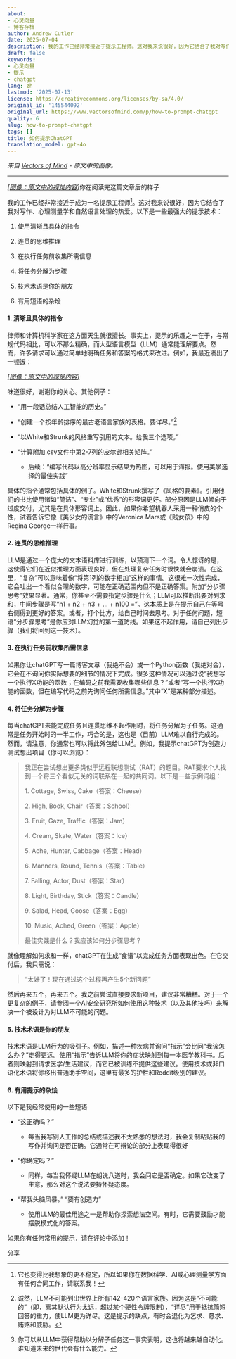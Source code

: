 ```yaml
---
about:
- 心灵向量
- 博客存档
author: Andrew Cutler
date: 2025-07-04
description: 我的工作已经非常接近于提示工程师。这对我来说很好，因为它结合了我对写作、心理测量和自然语言处理的热爱。以下是一些最强大的提示技术：
draft: false
keywords:
- 心灵向量
- 提示
- chatgpt
lang: zh
lastmod: '2025-07-13'
license: https://creativecommons.org/licenses/by-sa/4.0/
original_id: '145544092'
original_url: https://www.vectorsofmind.com/p/how-to-prompt-chatgpt
quality: 6
slug: how-to-prompt-chatgpt
tags: []
title: 如何提示ChatGPT
translation_model: gpt-4o
---
```


*来自 [Vectors of Mind](https://www.vectorsofmind.com/p/how-to-prompt-chatgpt) - 原文中的图像。*

---

[*[图像：原文中的视觉内容]*](https://substackcdn.com/image/fetch/$s_!EpIx!,f_auto,q_auto:good,fl_progressive:steep/https%3A%2F%2Fsubstack-post-media.s3.amazonaws.com%2Fpublic%2Fimages%2F719d87af-7c69-45fd-8c84-595b16af3dae_1024x1024.webp)你在阅读完这篇文章后的样子

我的工作已经非常接近于成为一名提示工程师[^1]。这对我来说很好，因为它结合了我对写作、心理测量学和自然语言处理的热爱。以下是一些最强大的提示技术：

1. 使用清晰且具体的指令

2. 连贯的思维推理

3. 在执行任务前收集所需信息

4. 将任务分解为步骤

5. 技术术语是你的朋友

6. 有用短语的杂烩

#### **1\. 清晰且具体的指令**

律师和计算机科学家在这方面天生就很擅长。事实上，提示的乐趣之一在于，与常规代码相比，可以不那么精确，而大型语言模型（LLM）通常能理解要点。然而，许多请求可以通过简单地明确任务和答案的格式来改进。例如，我最近凑出了一顿饭：

[*[图像：原文中的视觉内容]*](https://substackcdn.com/image/fetch/$s_!dVwU!,f_auto,q_auto:good,fl_progressive:steep/https%3A%2F%2Fsubstack-post-media.s3.amazonaws.com%2Fpublic%2Fimages%2F216d83a0-b1be-4f15-877a-bfbb9842c0ed_1284x1253.jpeg)

味道很好，谢谢你的关心。其他例子：

* “用一段话总结人工智能的历史。”

* “创建一个按年龄排序的最古老语言家族的表格。要详尽。”[^2]

* “以White和Strunk的风格重写引用的文本。给我三个选项。”

* “计算附加.csv文件中第2-7列的皮尔逊相关矩阵。”

  * 后续：“编写代码以高分辨率显示结果为热图，可以用于海报。使用美学选择的最佳实践”

具体的指令通常包括具体的例子。White和Strunk撰写了《风格的要素》。引用他们的书比使用诸如“简洁”、“专业”或“优秀”的形容词更好。部分原因是LLM倾向于过度交付，尤其是在具体形容词上。因此，如果你希望机器人采用一种俏皮的个性，试着告诉它像《美少女的谎言》中的Veronica Mars或《贱女孩》中的Regina George一样行事。

#### **2\. 连贯的思维推理**

LLM是通过一个庞大的文本语料库进行训练，以预测下一个词。令人惊讶的是，这使得它们在近似推理方面表现良好，但在处理复杂任务时很快就会崩溃。在这里，“复杂”可以意味着像“将第1列的数字相加”这样的事情。这很难一次性完成，它会吐出一个看似合理的数字，可能在正确范围内但不是正确答案。附加“分步骤思考”效果显著。通常，你甚至不需要指定步骤是什么；LLM可以推断出要对列求和，中间步骤是写“n1 + n2 + n3 + … + n100 =”。这本质上是在提示自己在等号右侧得到更好的答案。或者，打个比方，给自己时间去思考。对于任何问题，短语“分步骤思考”是你应对LLM幻觉的第一道防线。如果这不起作用，请自己列出步骤（我们将回到这一技术）。

#### **3\. 在执行任务前收集所需信息**

如果你让chatGPT写一篇博客文章（我绝不会）或一个Python函数（我绝对会），它会在不询问你实际想要的细节的情况下完成。很多这种情况可以通过说“我想写一个执行X功能的函数；在编码之前我需要收集哪些信息？”或者“写一个执行X功能的函数，但在编写代码之前先询问任何所需信息。”其中“X”是某种部分描述。

#### **4\. 将任务分解为步骤**

每当chatGPT未能完成任务且连贯思维不起作用时，将任务分解为子任务。这通常是任务开始时的一半工作，巧合的是，这也是（目前）LLM难以自行完成的。然而，请注意，你通常也可以将此外包给LLM[^3]。例如，我提示chatGPT为创造力测试想出项目（你可以浏览）：

> 我正在尝试想出更多类似于远程联想测试（RAT）的题目。RAT要求个人找到一个将三个看似无关的词联系在一起的共同词。以下是一些示例词组：
> 
> 1\. Cottage, Swiss, Cake（答案：Cheese）
> 
> 2\. High, Book, Chair（答案：School）
> 
> 3\. Fruit, Gaze, Traffic（答案：Jam）
> 
> 4\. Cream, Skate, Water（答案：Ice）
> 
> 5\. Ache, Hunter, Cabbage（答案：Head）
> 
> 6\. Manners, Round, Tennis（答案：Table）
> 
> 7\. Falling, Actor, Dust（答案：Star）
> 
> 8\. Light, Birthday, Stick（答案：Candle）
> 
> 9\. Salad, Head, Goose（答案：Egg）
> 
> 10\. Music, Ached, Green（答案：Apple）   
>   
> 最佳实践是什么？我应该如何分步骤思考？

就像理解如何求和一样，chatGPT在生成“食谱”以完成任务方面表现出色。在它交付后，我只需说：

> “太好了！现在通过这个过程再产生5个新问题”

然后再来五个，再来五个。我之前尝试直接要求新项目，建议非常糟糕。对于一个[更复杂的例子](https://redwoodresearch.substack.com/p/getting-50-sota-on-arc-agi-with-gpt)，请参阅一个AI安全研究所如何使用这种技术（以及其他技巧）来解决一个被设计为对LLM不可能的问题。

#### **5\. 技术术语是你的朋友**

技术术语是LLM行为的吸引子。例如，描述一种疾病并询问“指示”会比问“我该怎么办？”走得更远。使用“指示”告诉LLM将你的症状映射到每一本医学教科书。后者则映射到请求医学/生活建议，而它已被训练不提供这些建议。使用技术或非口语化术语将你移出普通助手空间，这里有最多的护栏和Reddit级别的建议。

#### **6\. 有用提示的杂烩**

以下是我经常使用的一些短语

* “这正确吗？”

  * 每当我写别人工作的总结或描述我不太熟悉的想法时，我会复制粘贴我的写作并询问是否正确。它通常在可辩论的部分上表现得很好

* “你确定吗？”

  * 同样，每当我怀疑LLM在胡说八道时，我会问它是否确定。如果它改变了主意，那么对这个说法要持怀疑态度。

* “帮我头脑风暴。” “要有创造力”

  * 使用LLM的最佳用途之一是帮助你探索想法空间。有时，它需要鼓励才能摆脱模式化的答案。

如果你有任何常用的提示，请在评论中添加！

[分享](https://www.vectorsofmind.com/p/how-to-prompt-chatgpt?utm_source=substack&utm_medium=email&utm_content=share&action=share)

[^1]: 它也变得比我想象的更不稳定，所以如果你在数据科学、AI或心理测量学方面有任何合同工作，请联系我！

[^2]: 诚然，LLM不可能列出世界上所有142-420个语言家族。因为这是“不可能的”（即，离其默认行为太远，超过某个硬性令牌限制），“详尽”用于抵抗简短回答的重力，使LLM更为详尽。这是提示的缺点，有时会退化为乞求、恳求、贿赂和威胁。

[^3]: 你可以从LLM中获得帮助以分解子任务这一事实表明，这也将越来越自动化。谁知道未来的世代会有什么能力。